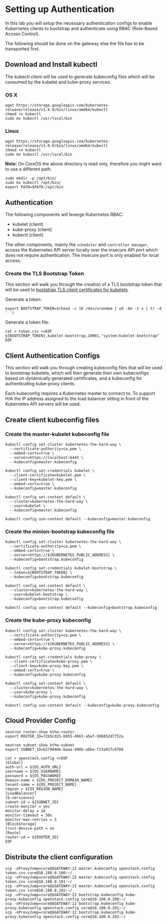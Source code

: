 # Setting up Authentication

In this lab you will setup the necessary authentication configs to enable Kubernetes clients to bootstrap and authenticate using RBAC (Role-Based Access Control).

The following should be done on the gateway else the file has to be transported first.

## Download and Install kubectl

The kubectl client will be used to generate kubeconfig files which will be consumed by the kubelet and kube-proxy services. 

### OS X

```
wget https://storage.googleapis.com/kubernetes-release/release/v1.6.0/bin/linux/amd64/kubectl
chmod +x kubectl
sudo mv kubectl /usr/local/bin
```

### Linux

```
wget https://storage.googleapis.com/kubernetes-release/release/v1.6.0/bin/linux/amd64/kubectl
chmod +x kubectl
sudo mv kubectl /usr/local/bin
```

**Note:** On CoreOS the above directory is read only, therefore you might want to use a different path.
```
sudo mkdir -p /opt/bin/
sudo mv kubectl /opt/bin/
export PATH=$PATH:/opt/bin
```

## Authentication

The following components will leverge Kubernetes RBAC:

* kubelet (client)
* kube-proxy (client)
* kubectl (client)

The other components, mainly the `scheduler` and `controller manager`, access the Kubernetes API server locally over the insecure API port which does not require authentication. The insecure port is only enabled for local access.

### Create the TLS Bootstrap Token

This section will walk you through the creation of a TLS bootstrap token that will be used to [bootstrap TLS client certificates for kubelets](https://kubernetes.io/docs/admin/kubelet-tls-bootstrapping/). 

Generate a token:

```
export BOOTSTRAP_TOKEN=$(head -c 16 /dev/urandom | od -An -t x | tr -d ' ')
```

Generate a token file:

```
cat > token.csv <<EOF
${BOOTSTRAP_TOKEN},kubelet-bootstrap,10001,"system:kubelet-bootstrap"
EOF
```

## Client Authentication Configs

This section will walk you through creating kubeconfig files that will be used to bootstrap kubelets, which will then generate their own kubeconfigs based on dynamically generated certificates, and a kubeconfig for authenticating kube-proxy clients.

Each kubeconfig requires a Kubernetes master to connect to. To support H/A the IP address assigned to the load balancer sitting in front of the Kubernetes API servers will be used.

## Create client kubeconfig files

### Create the master-kubelet kubeconfig file

```
kubectl config set-cluster kubernetes-the-hard-way \
  --certificate-authority=ca.pem \
  --embed-certs=true \
  --server=https://localhost:6443 \
  --kubeconfig=master.kubeconfig

kubectl config set-credentials kubelet \
  --client-certificate=kubelet.pem \
  --client-key=kubelet-key.pem \
  --embed-certs=true \
  --kubeconfig=master.kubeconfig

kubectl config set-context default \
  --cluster=kubernetes-the-hard-way \
  --user=kubelet \
  --kubeconfig=master.kubeconfig

kubectl config use-context default --kubeconfig=master.kubeconfig
```

### Create the minion-bootstrap kubeconfig file

```
kubectl config set-cluster kubernetes-the-hard-way \
  --certificate-authority=ca.pem \
  --embed-certs=true \
  --server=https://${KUBERNETES_PUBLIC_ADDRESS} \
  --kubeconfig=bootstrap.kubeconfig

kubectl config set-credentials kubelet-bootstrap \
  --token=${BOOTSTRAP_TOKEN} \
  --kubeconfig=bootstrap.kubeconfig

kubectl config set-context default \
  --cluster=kubernetes-the-hard-way \
  --user=kubelet-bootstrap \
  --kubeconfig=bootstrap.kubeconfig

kubectl config use-context default --kubeconfig=bootstrap.kubeconfig
```

### Create the kube-proxy kubeconfig


```
kubectl config set-cluster kubernetes-the-hard-way \
  --certificate-authority=ca.pem \
  --embed-certs=true \
  --server=https://${KUBERNETES_PUBLIC_ADDRESS} \
  --kubeconfig=kube-proxy.kubeconfig

kubectl config set-credentials kube-proxy \
  --client-certificate=kube-proxy.pem \
  --client-key=kube-proxy-key.pem \
  --embed-certs=true \
  --kubeconfig=kube-proxy.kubeconfig

kubectl config set-context default \
  --cluster=kubernetes-the-hard-way \
  --user=kube-proxy \
  --kubeconfig=kube-proxy.kubeconfig

kubectl config use-context default --kubeconfig=kube-proxy.kubeconfig
```

## Cloud Provider Config

```
neutron router-show kthw-router 
export ROUTER_ID=72b5cd25-b955-4963-a5ef-990852d7752a

neutron subnet-show kthw-subnet
export SUBNET_ID=b279046b-baaa-490b-a8be-f23a917c6766
```

```
cat > openstack.config <<EOF
[Global]
auth-url = ${OS_AUTH_URL} 
username = ${OS_USERNAME} 
password = ${OS_PASSWORD} 
domain-name = ${OS_PROJECT_DOMAIN_NAME}
tenant-name = ${OS_PROJECT_NAME} 
region = ${OS_REGION_NAME} 
[LoadBalancer]
lb-version=v2
subnet-id = ${SUBNET_ID}
create-monitor = yes
monitor-delay = 1m
monitor-timeout = 30s
monitor-max-retries = 3
[BlockStorage]
trust-device-path = no
[Route]
router-id = ${ROUTER_ID}
EOF
```

## Distribute the client configuration 

```
scp -oProxyJump=core@$GATEWAY:22 master.kubeconfig openstack.config token.csv core@10.180.0.100:~/
scp -oProxyJump=core@$GATEWAY:22 master.kubeconfig openstack.config token.csv core@10.180.0.101:~/
scp -oProxyJump=core@$GATEWAY:22 master.kubeconfig openstack.config token.csv core@10.180.0.102:~/
scp -oProxyJump=core@$GATEWAY:22 bootstrap.kubeconfig kube-proxy.kubeconfig openstack.config core@10.180.0.200:~/
scp -oProxyJump=core@$GATEWAY:22 bootstrap.kubeconfig kube-proxy.kubeconfig openstack.config core@10.180.0.201:~/
scp -oProxyJump=core@$GATEWAY:22 bootstrap.kubeconfig kube-proxy.kubeconfig openstack.config core@10.180.0.202:~/
```

